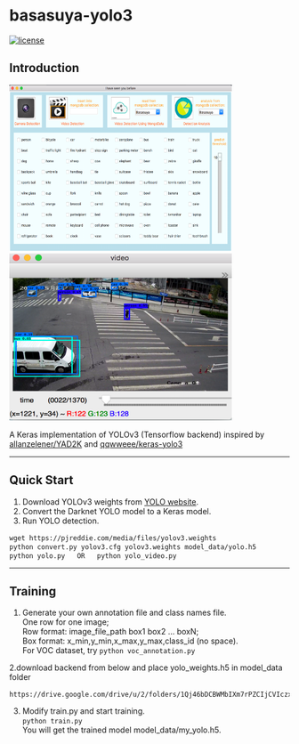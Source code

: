 
# basasuya-yolo3

[![license](https://img.shields.io/github/license/mashape/apistatus.svg)](LICENSE)
## Introduction
<img src="./desktop.png" width="400px" height = "300px"/>     <img src="./detect.png" width="400px" height = "300px"/>


A Keras implementation of YOLOv3 (Tensorflow backend) inspired by [allanzelener/YAD2K](https://github.com/allanzelener/YAD2K) and [qqwweee/keras-yolo3](https://github.com/qqwweee/keras-yolo3)

---

## Quick Start

1. Download YOLOv3 weights from [YOLO website](http://pjreddie.com/darknet/yolo/).
2. Convert the Darknet YOLO model to a Keras model.
3. Run YOLO detection.

```
wget https://pjreddie.com/media/files/yolov3.weights
python convert.py yolov3.cfg yolov3.weights model_data/yolo.h5
python yolo.py   OR   python yolo_video.py
```

---

## Training

1. Generate your own annotation file and class names file.  
    One row for one image;  
    Row format: image_file_path box1 box2 ... boxN;  
    Box format: x_min,y_min,x_max,y_max,class_id (no space).  
    For VOC dataset, try `python voc_annotation.py`

2.download backend from below and place yolo_weights.h5 in model_data folder

    https://drive.google.com/drive/u/2/folders/1Qj46bDCBWMbIXm7rPZCIjCVIczxaj2l_

3. Modify train.py and start training.  
    `python train.py`  
    You will get the trained model model_data/my_yolo.h5.
